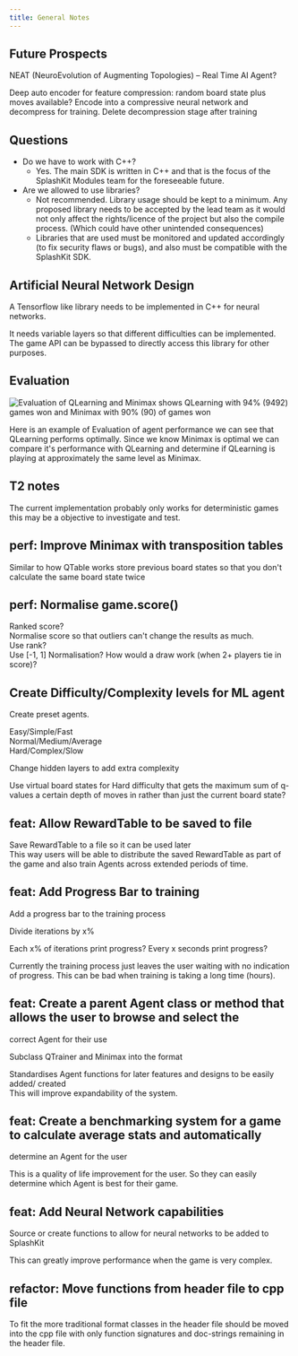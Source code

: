 ```yaml
---
title: General Notes
---
```


## Future Prospects

NEAT (NeuroEvolution of Augmenting Topologies) – Real Time AI Agent?

Deep auto encoder for feature compression: random board state plus moves available? Encode into a
compressive neural network and decompress for training. Delete decompression stage after training

## Questions

- Do we have to work with C++?
  - Yes. The main SDK is written in C++ and that is the focus of the SplashKit Modules team for the
    foreseeable future.
- Are we allowed to use libraries?
  - Not recommended. Library usage should be kept to a minimum. Any proposed library needs to be
    accepted by the lead team as it would not only affect the rights/licence of the project but also
    the compile process. (Which could have other unintended consequences)
  - Libraries that are used must be monitored and updated accordingly (to fix security flaws or
    bugs), and also must be compatible with the SplashKit SDK.

## Artificial Neural Network Design

A Tensorflow like library needs to be implemented in C++ for neural networks.

It needs variable layers so that different difficulties can be implemented.  
The game API can be bypassed to directly access this library for other purposes.

## Evaluation

![Evaluation of QLearning and Minimax shows QLearning with 94% (9492) games won and Minimax with 90% (90) of games won](https://i.imgur.com/8caHmdY.png)  

Here is an example of Evaluation of agent performance we can see that QLearning performs optimally.
Since we know Minimax is optimal we can compare it's performance with QLearning and determine if
QLearning is playing at approximately the same level as Minimax.

## T2 notes

The current implementation probably only works for deterministic games this may be a objective to
investigate and test.

## perf: Improve Minimax with transposition tables

Similar to how QTable works store previous board states so that you don't calculate the same board
state twice

## perf: Normalise game.score()

Ranked score?  
Normalise score so that outliers can't change the results as much.  
Use rank?  
Use [-1, 1] Normalisation? How would a draw work (when 2+ players tie in score)?

## Create Difficulty/Complexity levels for ML agent

Create preset agents.

Easy/Simple/Fast  
Normal/Medium/Average  
Hard/Complex/Slow

Change hidden layers to add extra complexity

Use virtual board states for Hard difficulty that gets the maximum sum of q-values a certain depth
of moves in rather than just the current board state?

## feat: Allow RewardTable to be saved to file

Save RewardTable to a file so it can be used later  
This way users will be able to distribute the saved RewardTable as part of the game and also train
Agents across extended periods of time.

## feat: Add Progress Bar to training

Add a progress bar to the training process

Divide iterations by x%

Each x% of iterations print progress? Every x seconds print progress?

Currently the training process just leaves the user waiting with no indication of progress. This can
be bad when training is taking a long time (hours).

## feat: Create a parent Agent class or method that allows the user to browse and select the

 correct Agent for their use

Subclass QTrainer and Minimax into the format

Standardises Agent functions for later features and designs to be easily added/ created  
This will improve expandability of the system.

## feat: Create a benchmarking system for a game to calculate average stats and automatically

determine an Agent for the user

This is a quality of life improvement for the user. So they can easily determine which Agent is best
for their game.

## feat: Add Neural Network capabilities

Source or create functions to allow for neural networks to be added to SplashKit

This can greatly improve performance when the game is very complex.

## refactor: Move functions from header file to cpp file

To fit the more traditional format classes in the header file should be moved into the cpp file with
only function signatures and doc-strings remaining in the header file.
